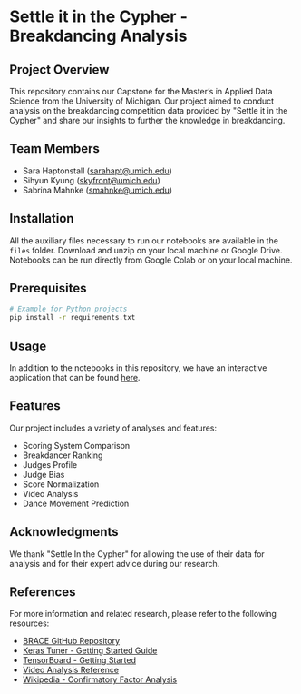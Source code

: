 # Settle it in the Cypher - Breakdancing Analysis

## Project Overview
This repository contains our Capstone for the Master’s in Applied Data Science from the University of Michigan. Our project aimed to conduct analysis on the breakdancing competition data provided by "Settle it in the Cypher" and share our insights to further the knowledge in breakdancing.

## Team Members
- Sara Haptonstall (sarahapt@umich.edu)
- Sihyun Kyung (skyfront@umich.edu)
- Sabrina Mahnke (smahnke@umich.edu)

## Installation
All the auxiliary files necessary to run our notebooks are available in the `files` folder. Download and unzip on your local machine or Google Drive. Notebooks can be run directly from Google Colab or on your local machine.

## Prerequisites
```bash
# Example for Python projects
pip install -r requirements.txt
```
## Usage
In addition to the notebooks in this repository, we have an interactive application that can be found [here](<https://teambreakers.streamlit.app/>).

## Features
Our project includes a variety of analyses and features:
- Scoring System Comparison
- Breakdancer Ranking
- Judges Profile
- Judge Bias
- Score Normalization
- Video Analysis
- Dance Movement Prediction

## Acknowledgments
We thank "Settle In the Cypher" for allowing the use of their data for analysis and for their expert advice during our research.

## References
For more information and related research, please refer to the following resources:
- [BRACE GitHub Repository](https://github.com/dmoltisanti/brace)
- [Keras Tuner - Getting Started Guide](https://keras.io/guides/keras_tuner/getting_started/)
- [TensorBoard - Getting Started](https://www.tensorflow.org/tensorboard/get_started)
- [Video Analysis Reference](https://www.youtube.com/watch?v=PG4XGqUeYnM)
- [Wikipedia - Confirmatory Factor Analysis](https://en.wikipedia.org/wiki/Confirmatory_factor_analysis)



